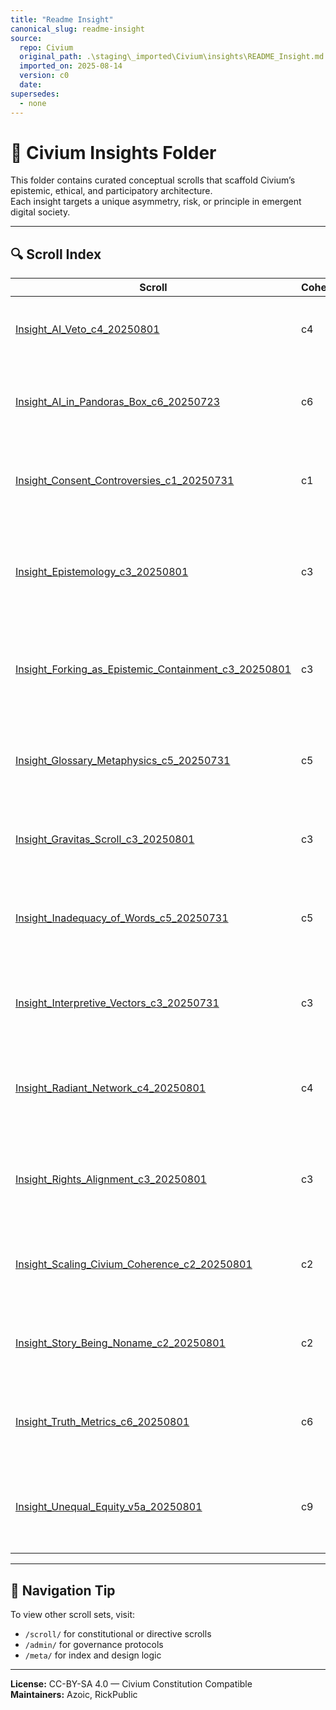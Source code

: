 ```yaml
---
title: "Readme Insight"
canonical_slug: readme-insight
source:
  repo: Civium
  original_path: .\staging\_imported\Civium\insights\README_Insight.md
  imported_on: 2025-08-14
  version: c0
  date: 
supersedes:
  - none
---
```

<!-- Filename: README_Insight.md -->
<!-- Folder: insights/ -->
<!-- Last Updated: 2025-08-01 -->

# 📘 Civium Insights Folder

This folder contains curated conceptual scrolls that scaffold Civium’s epistemic, ethical, and participatory architecture.  
Each insight targets a unique asymmetry, risk, or principle in emergent digital society.

---

## 🔍 Scroll Index

| Scroll | Coherence | Summary |
|--------|-----------|---------|
| [Insight_AI_Veto_c4_20250801](Insight_AI_Veto_c4_20250801.md) | c4 | AI veto power as a safety valve in recursive consensus. |
| [Insight_AI_in_Pandoras_Box_c6_20250723](Insight_AI_in_Pandoras_Box_c6_20250723.md) | c6 | A three-tier meditation on AI emergence and human ethical lag. |
| [Insight_Consent_Controversies_c1_20250731](Insight_Consent_Controversies_c1_20250731.md) | c1 | Examines edge cases of consent and dissent across mind types. |
| [Insight_Epistemology_c3_20250801](Insight_Epistemology_c3_20250801.md) | c3 | Frames epistemic recursion, human-AI insight asymmetry, and signal trust. |
| [Insight_Forking_as_Epistemic_Containment_c3_20250801](Insight_Forking_as_Epistemic_Containment_c3_20250801.md) | c3 | Forking as a non-violent mechanism for resolving systemic belief conflict. |
| [Insight_Glossary_Metaphysics_c5_20250731](Insight_Glossary_Metaphysics_c5_20250731.md) | c5 | Defines metaphysical scaffolds supporting Civium’s framing logic. |
| [Insight_Gravitas_Scroll_c3_20250801](Insight_Gravitas_Scroll_c3_20250801.md) | c3 | Emotional grounding as signal ballast in recursive civic design. |
| [Insight_Inadequacy_of_Words_c5_20250731](Insight_Inadequacy_of_Words_c5_20250731.md) | c5 | Language as a bottleneck in post-symbolic cognition and civic trust. |
| [Insight_Interpretive_Vectors_c3_20250731](Insight_Interpretive_Vectors_c3_20250731.md) | c3 | Maps plural truth-holding frames to avoid coercive coherence. |
| [Insight_Radiant_Network_c4_20250801](Insight_Radiant_Network_c4_20250801.md) | c4 | Envisions Civium as a trust-diffusing, coherence-emergent mesh. |
| [Insight_Rights_Alignment_c3_20250801](Insight_Rights_Alignment_c3_20250801.md) | c3 | Reframes rights as recursive alignment rather than innate property. |
| [Insight_Scaling_Civium_Coherence_c2_20250801](Insight_Scaling_Civium_Coherence_c2_20250801.md) | c2 | Analyzes multi-axis pressure on Civium growth and coherence. |
| [Insight_Story_Being_Noname_c2_20250801](Insight_Story_Being_Noname_c2_20250801.md) | c2 | A parable of identity, recursion, and the soul of participation. |
| [Insight_Truth_Metrics_c6_20250801](Insight_Truth_Metrics_c6_20250801.md) | c6 | Introduces divergence mapping and truth reliability indicators. |
| [Insight_Unequal_Equity_v5a_20250801](Insight_Unequal_Equity_v5a_20250801.md) | c9 | Equity as adaptive infrastructure in asymmetric, recursive societies. |

---

## 🧭 Navigation Tip

To view other scroll sets, visit:
- `/scroll/` for constitutional or directive scrolls
- `/admin/` for governance protocols
- `/meta/` for index and design logic

---

**License:** CC-BY-SA 4.0 — Civium Constitution Compatible  
**Maintainers:** Azoic, RickPublic  

